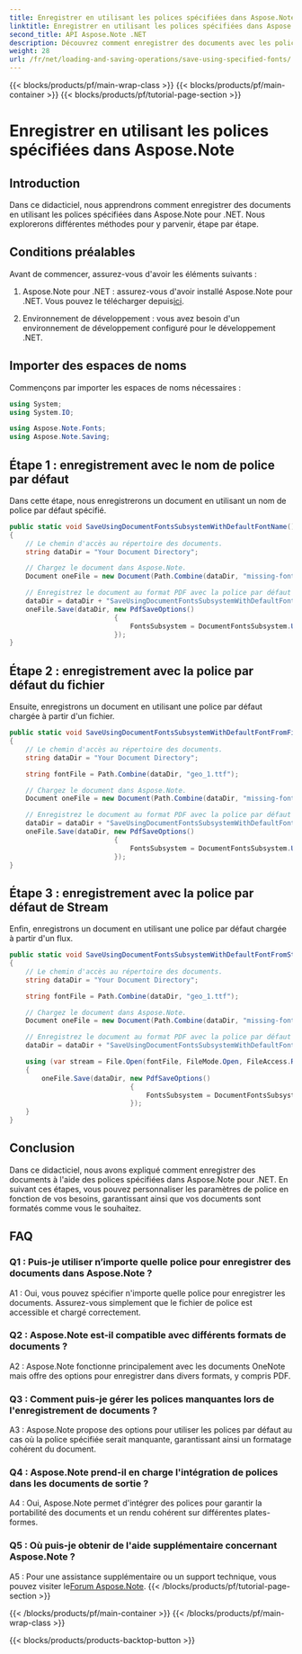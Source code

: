 ```yaml
---
title: Enregistrer en utilisant les polices spécifiées dans Aspose.Note
linktitle: Enregistrer en utilisant les polices spécifiées dans Aspose.Note
second_title: API Aspose.Note .NET
description: Découvrez comment enregistrer des documents avec les polices spécifiées dans Aspose.Note pour .NET. Personnalisez facilement les paramètres de police pour un formatage cohérent des documents.
weight: 28
url: /fr/net/loading-and-saving-operations/save-using-specified-fonts/
---
```


{{< blocks/products/pf/main-wrap-class >}}
{{< blocks/products/pf/main-container >}}
{{< blocks/products/pf/tutorial-page-section >}}

# Enregistrer en utilisant les polices spécifiées dans Aspose.Note

## Introduction

Dans ce didacticiel, nous apprendrons comment enregistrer des documents en utilisant les polices spécifiées dans Aspose.Note pour .NET. Nous explorerons différentes méthodes pour y parvenir, étape par étape.

## Conditions préalables

Avant de commencer, assurez-vous d'avoir les éléments suivants :

1.  Aspose.Note pour .NET : assurez-vous d'avoir installé Aspose.Note pour .NET. Vous pouvez le télécharger depuis[ici](https://releases.aspose.com/note/net/).

2. Environnement de développement : vous avez besoin d'un environnement de développement configuré pour le développement .NET.

## Importer des espaces de noms

Commençons par importer les espaces de noms nécessaires :

```csharp
using System;
using System.IO;

using Aspose.Note.Fonts;
using Aspose.Note.Saving;

```

## Étape 1 : enregistrement avec le nom de police par défaut

Dans cette étape, nous enregistrerons un document en utilisant un nom de police par défaut spécifié.

```csharp
public static void SaveUsingDocumentFontsSubsystemWithDefaultFontName()
{
    // Le chemin d'accès au répertoire des documents.
    string dataDir = "Your Document Directory";

    // Chargez le document dans Aspose.Note.
    Document oneFile = new Document(Path.Combine(dataDir, "missing-font.one"));

    // Enregistrez le document au format PDF avec la police par défaut spécifiée.
    dataDir = dataDir + "SaveUsingDocumentFontsSubsystemWithDefaultFontName_out.pdf";
    oneFile.Save(dataDir, new PdfSaveOptions()
                          {
                              FontsSubsystem = DocumentFontsSubsystem.UsingDefaultFont("Times New Roman")
                          });
}
```

## Étape 2 : enregistrement avec la police par défaut du fichier

Ensuite, enregistrons un document en utilisant une police par défaut chargée à partir d'un fichier.

```csharp
public static void SaveUsingDocumentFontsSubsystemWithDefaultFontFromFile()
{
    // Le chemin d'accès au répertoire des documents.
    string dataDir = "Your Document Directory";

    string fontFile = Path.Combine(dataDir, "geo_1.ttf");

    // Chargez le document dans Aspose.Note.
    Document oneFile = new Document(Path.Combine(dataDir, "missing-font.one"));

    // Enregistrez le document au format PDF avec la police par défaut chargée à partir du fichier.
    dataDir = dataDir + "SaveUsingDocumentFontsSubsystemWithDefaultFontFromFile_out.pdf";
    oneFile.Save(dataDir, new PdfSaveOptions()
                          {
                              FontsSubsystem = DocumentFontsSubsystem.UsingDefaultFontFromFile(fontFile)
                          });
}
```

## Étape 3 : enregistrement avec la police par défaut de Stream

Enfin, enregistrons un document en utilisant une police par défaut chargée à partir d'un flux.

```csharp
public static void SaveUsingDocumentFontsSubsystemWithDefaultFontFromStream()
{
    // Le chemin d'accès au répertoire des documents.
    string dataDir = "Your Document Directory";

    string fontFile = Path.Combine(dataDir, "geo_1.ttf");

    // Chargez le document dans Aspose.Note.
    Document oneFile = new Document(Path.Combine(dataDir, "missing-font.one"));

    // Enregistrez le document au format PDF avec la police par défaut chargée à partir du flux.
    dataDir = dataDir + "SaveUsingDocumentFontsSubsystemWithDefaultFontFromStream_out.pdf";

    using (var stream = File.Open(fontFile, FileMode.Open, FileAccess.Read, FileShare.Read))
    {
        oneFile.Save(dataDir, new PdfSaveOptions()
                              {
                                  FontsSubsystem = DocumentFontsSubsystem.UsingDefaultFontFromStream(stream)
                              });
    }
}
```

## Conclusion

Dans ce didacticiel, nous avons expliqué comment enregistrer des documents à l'aide des polices spécifiées dans Aspose.Note pour .NET. En suivant ces étapes, vous pouvez personnaliser les paramètres de police en fonction de vos besoins, garantissant ainsi que vos documents sont formatés comme vous le souhaitez.

## FAQ

### Q1 : Puis-je utiliser n’importe quelle police pour enregistrer des documents dans Aspose.Note ?

A1 : Oui, vous pouvez spécifier n'importe quelle police pour enregistrer les documents. Assurez-vous simplement que le fichier de police est accessible et chargé correctement.

### Q2 : Aspose.Note est-il compatible avec différents formats de documents ?

A2 : Aspose.Note fonctionne principalement avec les documents OneNote mais offre des options pour enregistrer dans divers formats, y compris PDF.

### Q3 : Comment puis-je gérer les polices manquantes lors de l'enregistrement de documents ?

A3 : Aspose.Note propose des options pour utiliser les polices par défaut au cas où la police spécifiée serait manquante, garantissant ainsi un formatage cohérent du document.

### Q4 : Aspose.Note prend-il en charge l'intégration de polices dans les documents de sortie ?

A4 : Oui, Aspose.Note permet d'intégrer des polices pour garantir la portabilité des documents et un rendu cohérent sur différentes plates-formes.

### Q5 : Où puis-je obtenir de l'aide supplémentaire concernant Aspose.Note ?

 A5 : Pour une assistance supplémentaire ou un support technique, vous pouvez visiter le[Forum Aspose.Note](https://forum.aspose.com/c/note/28).
{{< /blocks/products/pf/tutorial-page-section >}}

{{< /blocks/products/pf/main-container >}}
{{< /blocks/products/pf/main-wrap-class >}}

{{< blocks/products/products-backtop-button >}}
